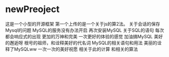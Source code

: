 # newPreoject
这是一个小型的开源框架
第一个上传的是一个关于js的算2法。
关于会话的保存
Mysql的问题
MySQL的服务没有办法开启
再次安装MySQL
关于SQL的语句
每次都会响应式的出现
更加的万神和完美
一次更好的体验的感觉
加油搞MySQL
美好的邂逅呀
根号的祖师，和诠释美好的代名词
MySQL的相关语句和用法
美丽的诠释了MySQLww
一次一次的美好祝愿
相关于此的计算
和相关的算法
